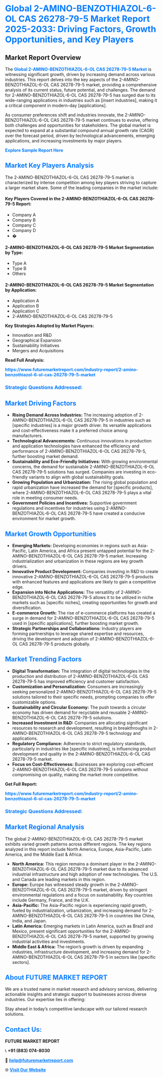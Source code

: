 <h1 style="color: #007BFF;">Global 2-AMINO-BENZOTHIAZOL-6-OL CAS 26278-79-5 Market Report 2025-2033: Driving Factors, Growth Opportunities, and Key Players</h1>

<section id="overview">
<h2>Market Report Overview</h2>
<p>The <a href="https://www.futuremarketreport.com/industry-report/2-amino-benzothiazol-6-ol-cas-26278-79-5-market" style="color: #007BFF; text-decoration: none;"><strong>Global 2-AMINO-BENZOTHIAZOL-6-OL CAS 26278-79-5 Market</strong></a> is witnessing significant growth, driven by increasing demand across various industries. This report delves into the key aspects of the 2-AMINO-BENZOTHIAZOL-6-OL CAS 26278-79-5 market, providing a comprehensive analysis of its current status, future potential, and challenges. The demand for 2-AMINO-BENZOTHIAZOL-6-OL CAS 26278-79-5 has surged due to its wide-ranging applications in industries such as [insert industries], making it a critical component in modern-day [applications].</p>
<p>As consumer preferences shift and industries innovate, the 2-AMINO-BENZOTHIAZOL-6-OL CAS 26278-79-5 market continues to evolve, offering both challenges and opportunities for stakeholders. The global market is expected to expand at a substantial compound annual growth rate (CAGR) over the forecast period, driven by technological advancements, emerging applications, and increasing investments by major players.</p>
</section>

<section id="overview">
<p><a href="https://www.futuremarketreport.com/request-sample/reportId=119493" style="color: #007BFF; text-decoration: none;"><strong>Explore Sample Report Here</strong></a></p>
</section>

<section id="key-players">
<h2 style="color: #007BFF;">Market Key Players Analysis</h2>
<p>The 2-AMINO-BENZOTHIAZOL-6-OL CAS 26278-79-5 market is characterized by intense competition among key players striving to capture a larger market share. Some of the leading companies in the market include:</p>
<h4>Key Players Covered in the 2-AMINO-BENZOTHIAZOL-6-OL CAS 26278-79-5 Report:</h4>
<ul><li>Company A</li><li>Company B</li><li>Company C</li><li>Company D</li><li>�</li></ul>
<h4>2-AMINO-BENZOTHIAZOL-6-OL CAS 26278-79-5 Market Segmentation by Type:</h4>
<ul><li>Type A</li><li>Type B</li><li>Others</li></ul>

<h4>2-AMINO-BENZOTHIAZOL-6-OL CAS 26278-79-5 Market Segmentation by Application:</h4>
<ul><li>Application A</li><li>Application B</li><li>Application C</li><li>2-AMINO-BENZOTHIAZOL-6-OL CAS 26278-79-5</li></ul>
<p><strong>Key Strategies Adopted by Market Players:</strong></p>
<ul>
<li>Innovation and R&D</li>
<li>Geographical Expansion</li>
<li>Sustainability Initiatives</li>
<li>Mergers and Acquisitions</li>
</ul>
</section>

<section>
<p><strong>Read Full Analysis: </strong></p><a href="https://www.futuremarketreport.com/industry-report/2-amino-benzothiazol-6-ol-cas-26278-79-5-market" style="color: #007BFF; text-decoration: none;"><strong>https://www.futuremarketreport.com/industry-report/2-amino-benzothiazol-6-ol-cas-26278-79-5-market</strong></a>
<h3 style="color: #007BFF;">Strategic Questions Addressed:</h3>
</section>

<section id="driving-factors">
<h2 style="color: #007BFF;">Market Driving Factors</h2>
<ul>
<li><strong>Rising Demand Across Industries:</strong> The increasing adoption of 2-AMINO-BENZOTHIAZOL-6-OL CAS 26278-79-5 in industries such as [specific industries] is a major growth driver. Its versatile applications and cost-effectiveness make it a preferred choice among manufacturers.</li>
<li><strong>Technological Advancements:</strong> Continuous innovations in production and application technologies have enhanced the efficiency and performance of 2-AMINO-BENZOTHIAZOL-6-OL CAS 26278-79-5, further boosting market demand.</li>
<li><strong>Sustainability and Eco-Friendly Initiatives:</strong> With growing environmental concerns, the demand for sustainable 2-AMINO-BENZOTHIAZOL-6-OL CAS 26278-79-5 solutions has surged. Companies are investing in eco-friendly variants to align with global sustainability goals.</li>
<li><strong>Growing Population and Urbanization:</strong> The rising global population and rapid urbanization have increased the demand for [specific products], where 2-AMINO-BENZOTHIAZOL-6-OL CAS 26278-79-5 plays a vital role in meeting consumer needs.</li>
<li><strong>Government Policies and Incentives:</strong> Supportive government regulations and incentives for industries using 2-AMINO-BENZOTHIAZOL-6-OL CAS 26278-79-5 have created a conducive environment for market growth.</li>
</ul>
</section>

<section id="growth-opportunities">
<h2 style="color: #007BFF;">Market Growth Opportunities</h2>
<ul>
<li><strong>Emerging Markets:</strong> Developing economies in regions such as Asia-Pacific, Latin America, and Africa present untapped potential for the 2-AMINO-BENZOTHIAZOL-6-OL CAS 26278-79-5 market. Increasing industrialization and urbanization in these regions are key growth drivers.</li>
<li><strong>Innovative Product Development:</strong> Companies investing in R&D to create innovative 2-AMINO-BENZOTHIAZOL-6-OL CAS 26278-79-5 products with enhanced features and applications are likely to gain a competitive edge.</li>
<li><strong>Expansion into Niche Applications:</strong> The versatility of 2-AMINO-BENZOTHIAZOL-6-OL CAS 26278-79-5 allows it to be utilized in niche markets such as [specific niches], creating opportunities for growth and diversification.</li>
<li><strong>E-commerce Growth:</strong> The rise of e-commerce platforms has created a surge in demand for 2-AMINO-BENZOTHIAZOL-6-OL CAS 26278-79-5 used in [specific applications], further boosting market growth.</li>
<li><strong>Strategic Partnerships and Collaborations:</strong> Industry players are forming partnerships to leverage shared expertise and resources, driving the development and adoption of 2-AMINO-BENZOTHIAZOL-6-OL CAS 26278-79-5 products globally.</li>
</ul>
</section>

<section id="trending-factors">
<h2 style="color: #007BFF;">Market Trending Factors</h2>
<ul>
<li><strong>Digital Transformation:</strong> The integration of digital technologies in the production and distribution of 2-AMINO-BENZOTHIAZOL-6-OL CAS 26278-79-5 has improved efficiency and customer satisfaction.</li>
<li><strong>Customization and Personalization:</strong> Consumers are increasingly seeking personalized 2-AMINO-BENZOTHIAZOL-6-OL CAS 26278-79-5 solutions tailored to their specific needs, prompting companies to offer customizable options.</li>
<li><strong>Sustainability and Circular Economy:</strong> The push towards a circular economy has driven demand for recyclable and reusable 2-AMINO-BENZOTHIAZOL-6-OL CAS 26278-79-5 solutions.</li>
<li><strong>Increased Investment in R&D:</strong> Companies are allocating significant resources to research and development, resulting in breakthroughs in 2-AMINO-BENZOTHIAZOL-6-OL CAS 26278-79-5 technology and applications.</li>
<li><strong>Regulatory Compliance:</strong> Adherence to strict regulatory standards, particularly in industries like [specific industries], is influencing product development and quality in the 2-AMINO-BENZOTHIAZOL-6-OL CAS 26278-79-5 market.</li>
<li><strong>Focus on Cost-Effectiveness:</strong> Businesses are exploring cost-efficient 2-AMINO-BENZOTHIAZOL-6-OL CAS 26278-79-5 solutions without compromising on quality, making the market more competitive.</li>
</ul>
</section>

<section>
<p><strong>Get Full Report: </strong></p><a href="https://www.futuremarketreport.com/industry-report/2-amino-benzothiazol-6-ol-cas-26278-79-5-market" style="color: #007BFF; text-decoration: none;"><strong>https://www.futuremarketreport.com/industry-report/2-amino-benzothiazol-6-ol-cas-26278-79-5-market</strong></a>
<h3 style="color: #007BFF;">Strategic Questions Addressed:</h3>
</section>


<section id="regional-analysis">
<h2 style="color: #007BFF;">Market Regional Analysis</h2>
<p>The global 2-AMINO-BENZOTHIAZOL-6-OL CAS 26278-79-5 market exhibits varied growth patterns across different regions. The key regions analyzed in this report include North America, Europe, Asia-Pacific, Latin America, and the Middle East & Africa:</p>
<ul>
<li><strong>North America:</strong> This region remains a dominant player in the 2-AMINO-BENZOTHIAZOL-6-OL CAS 26278-79-5 market due to its advanced industrial infrastructure and high adoption of new technologies. The U.S. and Canada are leading markets in this region.</li>
<li><strong>Europe:</strong> Europe has witnessed steady growth in the 2-AMINO-BENZOTHIAZOL-6-OL CAS 26278-79-5 market, driven by stringent environmental regulations and a focus on sustainability. Key countries include Germany, France, and the U.K.</li>
<li><strong>Asia-Pacific:</strong> The Asia-Pacific region is experiencing rapid growth, fueled by industrialization, urbanization, and increasing demand for 2-AMINO-BENZOTHIAZOL-6-OL CAS 26278-79-5 in countries like China, India, and Japan.</li>
<li><strong>Latin America:</strong> Emerging markets in Latin America, such as Brazil and Mexico, present significant opportunities for the 2-AMINO-BENZOTHIAZOL-6-OL CAS 26278-79-5 market, supported by growing industrial activities and investments.</li>
<li><strong>Middle East & Africa:</strong> The region’s growth is driven by expanding industries, infrastructure development, and increasing demand for 2-AMINO-BENZOTHIAZOL-6-OL CAS 26278-79-5 in sectors like [specific sectors].</li>
</ul>
</section>

<footer>
<h2 style="color: #007BFF;">About FUTURE MARKET REPORT</h2>
<p>We are a trusted name in market research and advisory services, delivering actionable insights and strategic support to businesses across diverse industries. Our expertise lies in offering:</p>

<p>Stay ahead in today’s competitive landscape with our tailored research solutions.</p>

<h2 style="color: #007BFF;">Contact Us:</h2>
<p><strong>FUTURE MARKET REPORT</strong></p>
<p>📞 <strong>+91 (883) 074-8030</strong></p>
<p>📧 <strong><a href="mailto:help@futuremarketreport.com" style="color: #007BFF;">help@futuremarketreport.com</a></strong></p>
<p>🌐 <strong><a href="https://www.futuremarketreport.com/" style="color: #007BFF;">Visit Our Website</a></strong></p>
</footer>